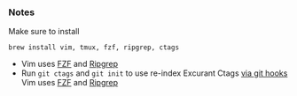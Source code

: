 ### Notes
Make sure to install

```
brew install vim, tmux, fzf, ripgrep, ctags
```
* Vim uses [FZF](https://github.com/junegunn/fzf) and [Ripgrep](https://github.com/BurntSushi/ripgrep)
* Run `git ctags` and `git init` to use re-index Excurant Ctags [via git hooks](https://tbaggery.com/2011/08/08/effortless-ctags-with-git.html) Vim uses [FZF](https://github.com/junegunn/fzf) and [Ripgrep](https://github.com/BurntSushi/ripgrep)
